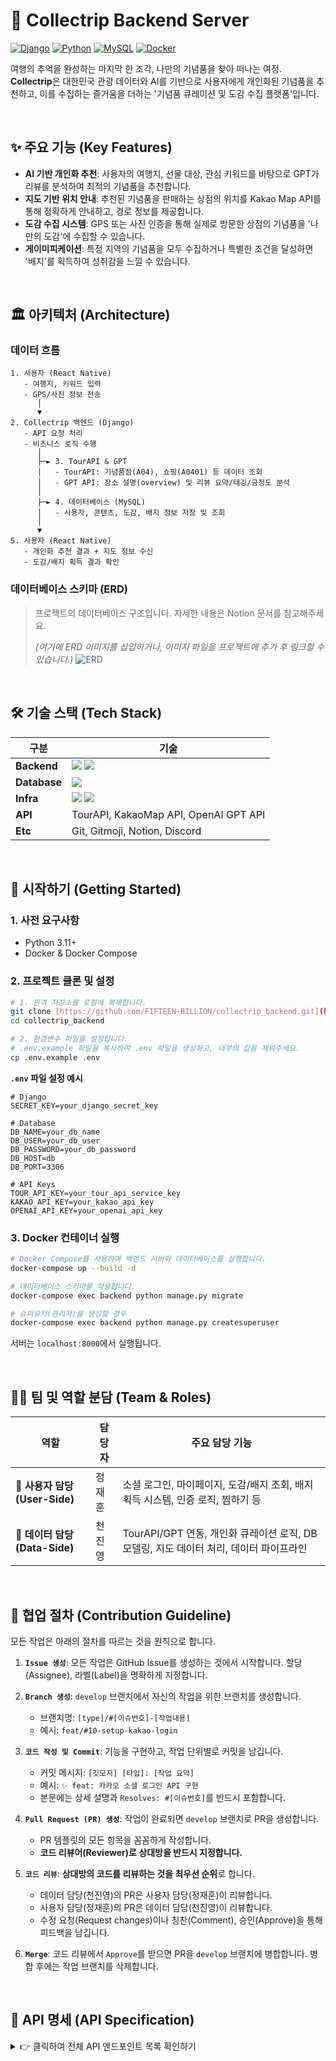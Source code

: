 # 🎁 Collectrip Backend Server

[![Django](https://img.shields.io/badge/Django-4.2-092E20?style=for-the-badge&logo=django)](https://www.djangoproject.com/)
[![Python](https://img.shields.io/badge/Python-3.11-3776AB?style=for-the-badge&logo=python)](https://www.python.org/)
[![MySQL](https://img.shields.io/badge/MySQL-8.0-4479A1?style=for-the-badge&logo=mysql)](https://www.mysql.com/)
[![Docker](https://img.shields.io/badge/Docker-20.10-2496ED?style=for-the-badge&logo=docker)](https://www.docker.com/)

여행의 추억을 완성하는 마지막 한 조각, 나만의 기념품을 찾아 떠나는 여정. **Collectrip**은 대한민국 관광 데이터와 AI를 기반으로 사용자에게 개인화된 기념품을 추천하고, 이를 수집하는 즐거움을 더하는 '기념품 큐레이션 및 도감 수집 플랫폼'입니다.

<br>

## ✨ 주요 기능 (Key Features)

-   **AI 기반 개인화 추천**: 사용자의 여행지, 선물 대상, 관심 키워드를 바탕으로 GPT가 리뷰를 분석하여 최적의 기념품을 추천합니다.
-   **지도 기반 위치 안내**: 추천된 기념품을 판매하는 상점의 위치를 Kakao Map API를 통해 정확하게 안내하고, 경로 정보를 제공합니다.
-   **도감 수집 시스템**: GPS 또는 사진 인증을 통해 실제로 방문한 상점의 기념품을 '나만의 도감'에 수집할 수 있습니다.
-   **게이미피케이션**: 특정 지역의 기념품을 모두 수집하거나 특별한 조건을 달성하면 '배지'를 획득하여 성취감을 느낄 수 있습니다.

<br>

## 🏛️ 아키텍처 (Architecture)

### 데이터 흐름

```
1. 사용자 (React Native)
   - 여행지, 키워드 입력
   - GPS/사진 정보 전송
      │
      ▼
2. Collectrip 백엔드 (Django)
   - API 요청 처리
   - 비즈니스 로직 수행
      │
      ├─► 3. TourAPI & GPT
      │   - TourAPI: 기념품점(A04), 쇼핑(A0401) 등 데이터 조회
      │   - GPT API: 장소 설명(overview) 및 리뷰 요약/태깅/긍정도 분석
      │
      ├─► 4. 데이터베이스 (MySQL)
      │   - 사용자, 콘텐츠, 도감, 배지 정보 저장 및 조회
      │
      ▼
5. 사용자 (React Native)
   - 개인화 추천 결과 + 지도 정보 수신
   - 도감/배지 획득 결과 확인
```

### 데이터베이스 스키마 (ERD)

> 프로젝트의 데이터베이스 구조입니다. 자세한 내용은 Notion 문서를 참고해주세요.
>
> _(여기에 ERD 이미지를 삽입하거나, 이미지 파일을 프로젝트에 추가 후 링크할 수 있습니다.)_
> ![ERD](path/to/your/erd_image.png)

<br>

## 🛠️ 기술 스택 (Tech Stack)

| 구분          | 기술                                                                                                         |
| ------------- | ------------------------------------------------------------------------------------------------------------ |
| **Backend** | <img src="https://img.shields.io/badge/Django-092E20?style=flat-square&logo=django"> <img src="https://img.shields.io/badge/Python-3776AB?style=flat-square&logo=python">                         |
| **Database** | <img src="https://img.shields.io/badge/MySQL-4479A1?style=flat-square&logo=mysql">                                 |
| **Infra** | <img src="https://img.shields.io/badge/AWS-232F3E?style=flat-square&logo=amazon-aws"> <img src="https://img.shields.io/badge/Docker-2496ED?style=flat-square&logo=docker"> |
| **API** | TourAPI, KakaoMap API, OpenAI GPT API                                                                        |
| **Etc** | Git, Gitmoji, Notion, Discord                                                                                |

<br>

## 🚀 시작하기 (Getting Started)

### 1. 사전 요구사항

-   Python 3.11+
-   Docker & Docker Compose

### 2. 프로젝트 클론 및 설정

```bash
# 1. 원격 저장소를 로컬에 복제합니다.
git clone [https://github.com/FIFTEEN-BILLION/collectrip_backend.git](https://github.com/FIFTEEN-BILLION/collectrip_backend.git)
cd collectrip_backend

# 2. 환경변수 파일을 설정합니다.
# .env.example 파일을 복사하여 .env 파일을 생성하고, 내부의 값을 채워주세요.
cp .env.example .env
```

**`.env` 파일 설정 예시**

```
# Django
SECRET_KEY=your_django_secret_key

# Database
DB_NAME=your_db_name
DB_USER=your_db_user
DB_PASSWORD=your_db_password
DB_HOST=db
DB_PORT=3306

# API Keys
TOUR_API_KEY=your_tour_api_service_key
KAKAO_API_KEY=your_kakao_api_key
OPENAI_API_KEY=your_openai_api_key
```

### 3. Docker 컨테이너 실행

```bash
# Docker Compose를 사용하여 백엔드 서버와 데이터베이스를 실행합니다.
docker-compose up --build -d

# 데이터베이스 스키마를 적용합니다.
docker-compose exec backend python manage.py migrate

# 슈퍼유저(관리자)를 생성할 경우
docker-compose exec backend python manage.py createsuperuser
```

서버는 `localhost:8000`에서 실행됩니다.

<br>

## 👨‍💻 팀 및 역할 분담 (Team & Roles)

| 역할                   | 담당자 | 주요 담당 기능                                                                         |
| ---------------------- | ------ | -------------------------------------------------------------------------------------- |
| 👤 **사용자 담당 (User-Side)** | 정재훈 | 소셜 로그인, 마이페이지, 도감/배지 조회, 배지 획득 시스템, 인증 로직, 찜하기 등 |
| 💾 **데이터 담당 (Data-Side)** | 천진영 | TourAPI/GPT 연동, 개인화 큐레이션 로직, DB 모델링, 지도 데이터 처리, 데이터 파이프라인 |

<br>

## 🤝 협업 절차 (Contribution Guideline)

모든 작업은 아래의 절차를 따르는 것을 원칙으로 합니다.

1.  **`Issue 생성`**: 모든 작업은 GitHub Issue를 생성하는 것에서 시작합니다. 할당(Assignee), 라벨(Label)을 명확하게 지정합니다.

2.  **`Branch 생성`**: `develop` 브랜치에서 자신의 작업을 위한 브랜치를 생성합니다.
    -   브랜치명: `[type]/#[이슈번호]-[작업내용]`
    -   예시: `feat/#10-setup-kakao-login`

3.  **`코드 작성 및 Commit`**: 기능을 구현하고, 작업 단위별로 커밋을 남깁니다.
    -   커밋 메시지: `[깃모지] [타입]: [작업 요약]`
    -   예시: `✨ feat: 카카오 소셜 로그인 API 구현`
    -   본문에는 상세 설명과 `Resolves: #[이슈번호]`를 반드시 포함합니다.

4.  **`Pull Request (PR) 생성`**: 작업이 완료되면 `develop` 브랜치로 PR을 생성합니다.
    -   PR 템플릿의 모든 항목을 꼼꼼하게 작성합니다.
    -   **코드 리뷰어(Reviewer)로 상대방을 반드시 지정합니다.**

5.  **`코드 리뷰`**: **상대방의 코드를 리뷰하는 것을 최우선 순위**로 합니다.
    -   데이터 담당(천진영)의 PR은 사용자 담당(정재훈)이 리뷰합니다.
    -   사용자 담당(정재훈)의 PR은 데이터 담당(천진영)이 리뷰합니다.
    -   수정 요청(Request changes)이나 칭찬(Comment), 승인(Approve)을 통해 피드백을 남깁니다.

6.  **`Merge`**: 코드 리뷰에서 `Approve`를 받으면 PR을 `develop` 브랜치에 병합합니다. 병합 후에는 작업 브랜치를 삭제합니다.

<br>

## 📜 API 명세 (API Specification)

<details>
<summary>👉 클릭하여 전체 API 엔드포인트 목록 확인하기</summary>

**Base URL**: `/api/v1`

---

#### Authentication (인증)

-   `POST /auth/{provider}/`: 소셜 로그인 (카카오/구글)
-   `POST /auth/token/refresh/`: JWT 토큰 재발급

#### Users & MyPage (사용자 & 마이페이지)

-   `GET /users/me/`: 내 정보 조회
-   `PATCH /users/me/`: 내 정보 수정
-   `GET /users/me/collections/`: 내가 수집한 도감 목록 조회
-   `GET /users/me/badges/`: 내가 획득한 배지 목록 조회

#### Curation & Data (큐레이션 & 데이터)

-   `POST /curations/`: 조건에 맞는 기념품 추천 요청
-   `GET /contents/{content_id}/`: 특정 콘텐츠(기념품) 상세 정보 조회

#### Collections (도감 & 게이미피케이션)

-   `POST /collections/auth/gps/`: GPS 기반 방문 인증 및 도감 추가
-   `POST /collections/auth/photo/`: 사진 기반 방문 인증 및 도감 추가

---

</details>
